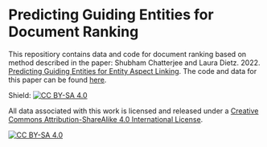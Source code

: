 # Predicting Guiding Entities for Document Ranking
This repositiory contains data and code for document ranking based on method described in the paper: Shubham Chatterjee and Laura Dietz. 2022. [Predicting Guiding Entities for Entity Aspect Linking](https://www.dcs.gla.ac.uk/~shubham/publications/pdf/cikm2022.pdf). The code and data for this paper can be found [here](https://github.com/shubham526/CIKM2022-EAL).

Shield: [![CC BY-SA 4.0][cc-by-sa-shield]][cc-by-sa]

All data associated with this work is licensed and released under a
[Creative Commons Attribution-ShareAlike 4.0 International License][cc-by-sa].

[![CC BY-SA 4.0][cc-by-sa-image]][cc-by-sa]

[cc-by-sa]: http://creativecommons.org/licenses/by-sa/4.0/
[cc-by-sa-image]: https://licensebuttons.net/l/by-sa/4.0/88x31.png
[cc-by-sa-shield]: https://img.shields.io/badge/License-CC%20BY--SA%204.0-lightgrey.svg

